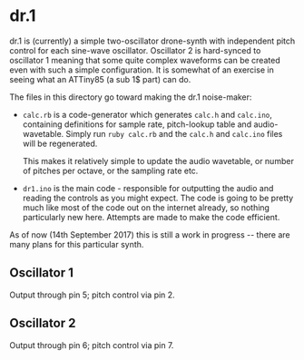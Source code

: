 # dr.1

dr.1 is (currently) a simple two-oscillator drone-synth with independent pitch control
for each sine-wave oscillator. Oscillator 2 is hard-synced to oscillator 1 meaning that
some quite complex waveforms can be created even with such a simple configuration. It is
somewhat of an exercise in seeing what an ATTiny85 (a sub 1$ part) can do.

The files in this directory go toward making the dr.1 noise-maker:

* `calc.rb` is a code-generator which generates `calc.h` and `calc.ino`,
   containing definitions for sample rate, pitch-lookup table and audio-wavetable.
   Simply run `ruby calc.rb` and the `calc.h` and `calc.ino` files will be regenerated.
   
   This makes it relatively simple to update the audio wavetable, or number of pitches
   per octave, or the sampling rate etc.
* `dr1.ino` is the main code - responsible for outputting the audio and reading
   the controls as you might expect. The code is going to be pretty much like most
   of the code out on the internet already, so nothing particularly new here. Attempts
   are made to make the code efficient.
   
As of now (14th September 2017) this is still a work in progress -- there are many plans
for this particular synth.

## Oscillator 1

Output through pin 5; pitch control via pin 2.

## Oscillator 2

Output through pin 6; pitch control via pin 7.
